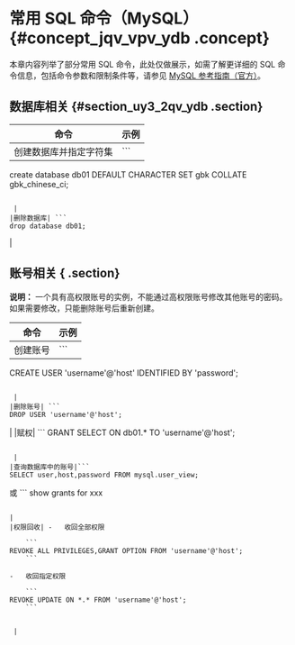 # 常用 SQL 命令（MySQL） {#concept_jqv_vpv_ydb .concept}

本章内容列举了部分常用 SQL 命令，此处仅做展示，如需了解更详细的 SQL 命令信息，包括命令参数和限制条件等，请参见 [MySQL 参考指南（官方）](http://dev.mysql.com/doc/refman/5.7/en/)。

## 数据库相关 {#section_uy3_2qv_ydb .section}

|命令|示例|
|--|--|
|创建数据库并指定字符集| ```
create database db01 DEFAULT CHARACTER SET gbk COLLATE gbk_chinese_ci;
```

 |
|删除数据库| ```
drop database db01;
```

 |

## 账号相关 { .section}

**说明：** 一个具有高权限账号的实例，不能通过高权限账号修改其他账号的密码。如果需要修改，只能删除账号后重新创建。

|命令|示例|
|--|--|
|创建账号| ```
CREATE USER 'username'@'host' IDENTIFIED BY 'password';
```

 |
|删除账号| ```
DROP USER 'username'@'host';
```

 |
|赋权| ```
GRANT SELECT ON db01.* TO 'username'@'host';
```

 |
|查询数据库中的账号|```
SELECT user,host,password FROM mysql.user_view;
```

或 ```
show grants for xxx
```

|
|权限回收| -   收回全部权限

    ```
REVOKE ALL PRIVILEGES,GRANT OPTION FROM 'username'@'host';
    ```

-   收回指定权限

    ```
REVOKE UPDATE ON *.* FROM 'username'@'host';
    ```


 |

